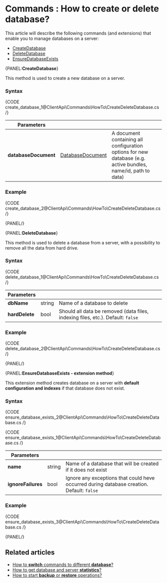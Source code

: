 # Commands : How to create or delete database?

This article will describe the following commands (and extensions) that enable you to manage databases on a server:   
- [CreateDatabase]()   
- [DeleteDatabase]()   
- [EnsureDatabaseExists]()   

{PANEL:**CreateDatabase**}

This method is used to create a new database on a server.

### Syntax

{CODE create_database_1@ClientApi\Commands\HowTo\CreateDeleteDatabase.cs /}

| Parameters | | |
| ------------- | ------------- | ----- |
| **databaseDocument** | [DatabaseDocument](../../../glossary/database-document) | A document containing all configuration options for new database (e.g. active bundles, name/id, path to data) |

### Example

{CODE create_database_2@ClientApi\Commands\HowTo\CreateDeleteDatabase.cs /}

{PANEL/}

{PANEL:**DeleteDatabase**}

This method is used to delete a database from a server, with a possibility to remove all the data from hard drive.

### Syntax

{CODE delete_database_1@ClientApi\Commands\HowTo\CreateDeleteDatabase.cs /}

| Parameters | | |
| ------------- | ------------- | ----- |
| **dbName** | string | Name of a database to delete |
| **hardDelete** | bool | Should all data be removed (data files, indexing files, etc.). Default: `false` |

### Example

{CODE delete_database_2@ClientApi\Commands\HowTo\CreateDeleteDatabase.cs /}

{PANEL/}

{PANEL:**EnsureDatabaseExists - extension method**}

This extension method creates database on a server with **default configuration and indexes** if that database does not exist.

### Syntax

{CODE ensure_database_exists_2@ClientApi\Commands\HowTo\CreateDeleteDatabase.cs /}

{CODE ensure_database_exists_1@ClientApi\Commands\HowTo\CreateDeleteDatabase.cs /}

| Parameters | | |
| ------------- | ------------- | ----- |
| **name** | string | Name of a database that will be created if it does not exist |
| **ignoreFailures** | bool | Ignore any exceptions that could heve occurred during database creation. Default: `false` |

### Example

{CODE ensure_database_exists_3@ClientApi\Commands\HowTo\CreateDeleteDatabase.cs /}

{PANEL/}

## Related articles

- [How to **switch** commands to different **database**?](../../../client-api/commands/how-to/switch-commands-to-a-different-database)   
- [How to get database and server **statistics**?](../../../client-api/commands/how-to/get-database-and-server-statistics)   
- [How to start **backup** or **restore** operations?](../../../client-api/commands/how-to/start-backup-restore-operations)   
